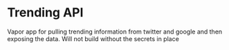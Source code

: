 # Trending API

Vapor app for pulling trending information from twitter and google and then exposing the data.
Will not build without the secrets in place
